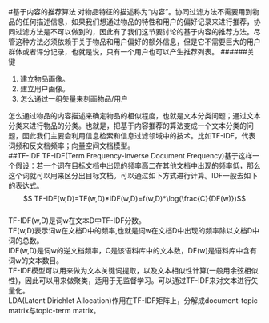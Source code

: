 #基于内容的推荐算法
对物品特征的描述称为“内容”。协同过滤方法不需要用到物品的任何描述信息，如果我们想通过物品的特性和用户的偏好记录来进行推荐，协同过滤方法是不可以做到的，因此有了我们这节要讨论的基于内容的推荐方法。尽管这种方法必须依赖于关于物品和用户偏好的额外信息，但是它不需要巨大的用户群体或者评分记录，也就是说，只有一个用户也可以产生推荐列表。 
######关键
1. 建立物品画像。  
2. 建立用户画像。
3. 怎么通过一组矢量来刻画物品/用户
 
怎么通过物品的内容描述来确定物品的相似程度，也就是文本分类问题；通过文本分类来进行物品的分类。也就是，把基于内容推荐的算法变成一个文本分类的问题，因此我们主要会利用信息检索和信息过滤领域中的技术。比如TF-IDF，代表词频和反文档频率；向量空间文档模型。  
##TF-IDF
TF-IDF(Term Frequency-Inverse Document Frequency)基于这样一个假设：若一个词在目标文档中出现的频率高二在其他文档中出现的频率低，那么这个词就可以用来区分出目标文档。可以通过如下方式进行计算。IDF一般去如下的表达式。
&emsp;&emsp;$$ TF-IDF(w,D)=TF(w,D)*IDF(w,D)=f(w,D)*\log(\frac{C}{DF(w)})$$   
TF-IDF\(w,D\)是词w在文本D中TF-IDF分数。  
TF\(w,D\)表示词w在文档D中的频率,也就是词w在文档D中出现的频率除以文档D中词的总数。  
IDF\(w,D\)是词w的逆文档频率，C是该语料库中的文本数，DF(w)是语料库中含有词w的文本数目。    
TF-IDF模型可以用来做为文本关键词提取，以及文本相似性计算\(一般用余弦相似性\)，因此可以用来做聚类，适用于无监督学习。可以通过TF-IDF来对文本进行矢量化。    
LDA\(Latent Dirichlet Allocation\)作用在TF-IDF矩阵上，分解成document-topic matrix与topic-term matrix。 